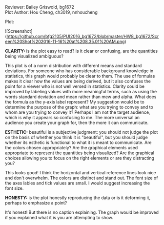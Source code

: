 Reviewer: Bailey Griswold, bg1672  
Plot Author: Hou Cheng, ch3019, nnhoucheng

Plot:

![Screenshot] (https://github.com/bfg2105/PUI2016_bg1672/blob/master/HW8_bg1672/Screen%20Shot%202016-11-16%20at%208.35.01%20AM.png)

**CLARITY:** is the plot easy to read? is it clear or confusing, are the quantities being visualized ambiguous?  

This plot is of a norm distribution with different means and standard deviations.  For someone who has considerable background knowledge in statistics, this graph would probably be clear to them.  The use of formulas makes it clear how the values are being derived, but it also confuses the point for a viewer who is not well versed in statistics.  Clarity could be improved by labeling values with more meaningful terms, such as using the words standard deviation and mean rather than mew and alpha.  What does the formula as the y-axis label represent? My suggestion would be to determine the purpose of the graph: what are you trying to convey and to whom are you trying to convey it?  Perhaps I am not the target audience, which is why it appears so confusing to me.  The more universal an audience you create your graph for, then the more it can communicate.

**ESTHETIC:** beautiful is a subjective judgment: you should not judge the plot on the basis of whether you think it is "beautiful", but you should judge whether its esthetic is functional to what it is meant to communicate. Are the colors chosen appropriately? Are the graphical elements used appropriate to represent the quantities being visualized? Are the graphical choices allowing you to focus on the right elements or are they distracting you?  

This looks good! I think the horizontal and vertical reference lines look nice and don't overwhelm.  The colors are distinct and stand out.  The font size of the axes lables and tick values are small.  I would suggest increasing the font size.  

**HONESTY:** is the plot honestly reproducing the data or is it deforming it, perhaps to emphasize a point?  

It's honest! But there is no caption explaining.  The graph would be improved if you explained what it is you are attempting to show.


